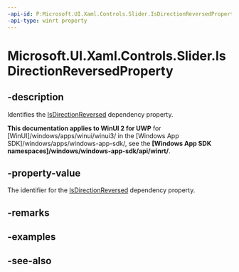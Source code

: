 ```yaml
---
-api-id: P:Microsoft.UI.Xaml.Controls.Slider.IsDirectionReversedProperty
-api-type: winrt property
---
```


<!-- Property syntax
public Windows.UI.Xaml.DependencyProperty IsDirectionReversedProperty { get; }
-->

# Microsoft.UI.Xaml.Controls.Slider.IsDirectionReversedProperty

## -description
Identifies the [IsDirectionReversed](slider_isdirectionreversed.md) dependency property.

**This documentation applies to WinUI 2 for UWP** for [WinUI]/windows/apps/winui/winui3/ in the [Windows App SDK]/windows/apps/windows-app-sdk/, see the **[Windows App SDK namespaces]/windows/windows-app-sdk/api/winrt/**.

## -property-value
The identifier for the [IsDirectionReversed](slider_isdirectionreversed.md) dependency property.

## -remarks

## -examples

## -see-also
